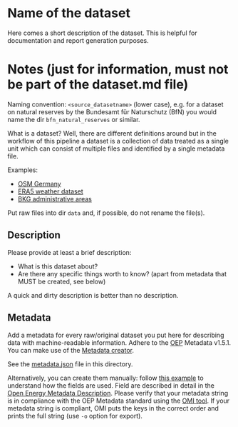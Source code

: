 # Name of the dataset

Here comes a short description of the dataset.
This is helpful for documentation and report generation purposes.

# Notes (just for information, must not be part of the dataset.md file)

Naming convention: `<source_datasetname>` (lower case), e.g. for a dataset on
natural reserves by the Bundesamt für Naturschutz (BfN) you would name the dir
`bfn_natural_reserves` or similar.

What is a dataset? Well, there are different definitions around but in the
workflow of this pipeline a dataset is a collection of data treated as a
single unit which can consist of multiple files and identified by a single
metadata file.

Examples:
- [OSM Germany](https://download.geofabrik.de/europe/germany-latest.osm.pbf)
- [ERA5 weather dataset](https://cds.climate.copernicus.eu/cdsapp#!/dataset/reanalysis-era5-single-levels?tab=overview)
- [BKG administrative areas](https://gdz.bkg.bund.de/index.php/default/verwaltungsgebiete-1-250-000-stand-01-01-vg250-01-01.html)

Put raw files into dir `data` and, if possible, do not rename the file(s).

## Description

Please provide at least a brief description:

- What is this dataset about?
- Are there any specific things worth to know? (apart from metadata that MUST
  be created, see below)

A quick and dirty description is better than no description.

## Metadata

Add a metadata for every raw/original dataset you put here for describing data
with machine-readable information. Adhere to the
[OEP](https://openenergy-platform.org/about/) Metadata v1.5.1. You can make
use of the [Metadata creator](https://meta.rl-institut.de/meta_creator/151).

See the [metadata.json](metadata.json) file in this directory.

Alternatively, you can create them manually: follow
[this example](https://github.com/OpenEnergyPlatform/oemetadata/blob/develop/metadata/latest/example.json)
to understand how the fields are used. Field are described in detail in the
[Open Energy Metadata Description](https://github.com/OpenEnergyPlatform/oemetadata/blob/develop/metadata/v141/metadata_key_description.md).
Please verify that your metadata string is in compliance with the OEP Metadata
standard using the [OMI tool](https://github.com/OpenEnergyPlatform/omi).
If your metadata string is compliant, OMI puts the keys in the correct order
and  prints the full string (use `-o` option for export).
